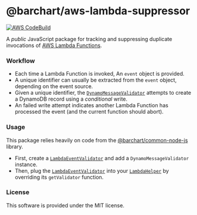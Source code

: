 # @barchart/aws-lambda-suppressor

[![AWS CodeBuild](https://codebuild.us-east-1.amazonaws.com/badges?uuid=eyJlbmNyeXB0ZWREYXRhIjoiQnhYblNFR25BSGFCbjUxZVBwWUhIQUFuSVJCcEkvN1BsYWlzUTZQZWhSM2F4RUsyN3pHZEpuQWZpTVAwd3RlRkpKMWQzQVU5RXYxb2hPaHloeGtGUEg4PSIsIml2UGFyYW1ldGVyU3BlYyI6ImdlTjU5Ujk5L1lyeXVLdTUiLCJtYXRlcmlhbFNldFNlcmlhbCI6MX0%3D&branch=master)](https://github.com/barchart/aws-lambda-suppressor)

A *public* JavaScript package for tracking and suppressing duplicate invocations of [AWS Lambda Functions](https://aws.amazon.com/lambda/).

### Workflow

* Each time a Lambda Function is invoked, An ```event``` object is provided.
* A unique identifier can usually be extracted from the ```event``` object, depending on the event source.
* Given a unique identifier, the [```DynamoMessageValidator```](./lib/dynamo/DynamoMessageValidator.js) attempts to create a DynamoDB record using a _conditional_ write.
* An failed write attempt indicates another Lambda Function has processed the event (and the current function should abort).

### Usage

This package relies heavily on code from the [@barchart/common-node-js](https://github.com/barchart/common-node-js) library.

* First, create a [```LambdaEventValidator```](https://github.com/barchart/common-node-js/blob/master/aws/lambda/validators/LambdaEventValidator.js) and add a ```DynamoMessageValidator``` instance.
* Then, plug the [```LambdaEventValidator```](https://github.com/barchart/common-node-js/blob/master/aws/lambda/validators/LambdaEventValidator.js) into your [```LambdaHelper```](https://github.com/barchart/common-node-js/blob/master/aws/lambda/LambdaHelper.js) by overriding its ```getValidator``` function.

### License

This software is provided under the MIT license.
